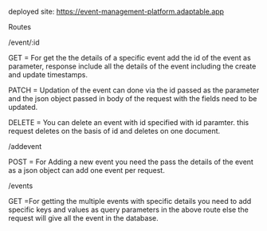 deployed site: https://event-management-platform.adaptable.app

Routes

/event/:id

GET = For get the the details of a specific event add the id of the event as parameter, response include all the details of the event including the create and update timestamps.

PATCH = Updation of the event can done via the id passed as the parameter and the json object passed in body of the request with the fields need to be updated.

DELETE = You can delete an event with id specified with id paramter. this request deletes on the basis of id and deletes on one document.

/addevent

POST = For Adding a new event you need the pass the details of the event as a json object can add one event per request.

/events

GET =For getting the multiple events with specific details you need to add specific keys and values as query parameters in the above route else the request will give all the event in the database.
